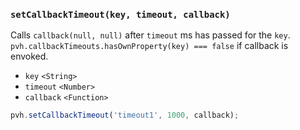 ### ``setCallbackTimeout(key, timeout, callback)``
Calls ``callback(null, null)`` after ``timeout`` ms has passed for the ``key``. ``pvh.callbackTimeouts.hasOwnProperty(key) === false`` if callback is envoked.
- `key` `<String>`
- `timeout` `<Number>`
- `callback` `<Function>`

```js
pvh.setCallbackTimeout('timeout1', 1000, callback);
```